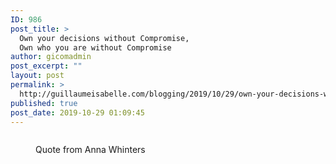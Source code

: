 ```yaml
---
ID: 986
post_title: >
  Own your decisions without Compromise,
  Own who you are without Compromise
author: gicomadmin
post_excerpt: ""
layout: post
permalink: >
  http://guillaumeisabelle.com/blogging/2019/10/29/own-your-decisions-without-compromise-own-who-you-are-without-compromise/
published: true
post_date: 2019-10-29 01:09:45
---
```

<!-- wp:image {"id":987} --><figure class="wp-block-image">

<img src="http://guillaumeisabelle.com/blogging/wp-content/uploads/sites/10/2019/10/image-8.png" alt="" class="wp-image-987" /><figcaption>Quote from Anna Whinters</figcaption></figure> <!-- /wp:image -->